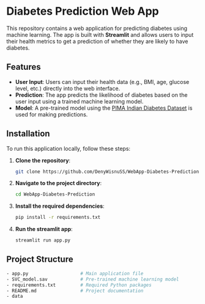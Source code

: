 # Diabetes Prediction Web App

This repository contains a web application for predicting diabetes using machine learning. The app is built with **Streamlit** and allows users to input their health metrics to get a prediction of whether they are likely to have diabetes.

## Features

- **User Input**: Users can input their health data (e.g., BMI, age, glucose level, etc.) directly into the web interface.
- **Prediction**: The app predicts the likelihood of diabetes based on the user input using a trained machine learning model.
- **Model**: A pre-trained model using the [PIMA Indian Diabetes Dataset](https://www.kaggle.com/uciml/pima-indians-diabetes-database) is used for making predictions.

## Installation

To run this application locally, follow these steps:

1. **Clone the repository**:
   ```bash
   git clone https://github.com/DenyWisnuSS/WebApp-Diabetes-Prediction.git

2. **Navigate to the project directory**:
   ```bash
   cd WebApp-Diabetes-Prediction

3. **Install the required dependencies**:
   ```bash
   pip install -r requirements.txt

4. **Run the streamlit app**:
   ```bash
   streamlit run app.py

## Project Structure
```bash
- app.py                   # Main application file
- SVC_model.sav            # Pre-trained machine learning model
- requirements.txt         # Required Python packages
- README.md                # Project documentation
- data
